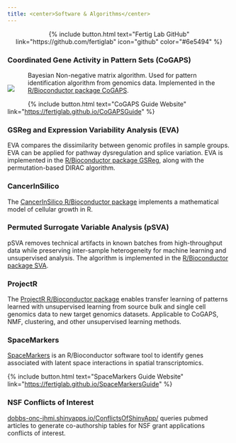 ```yaml
---
title: <center>Software & Algorithms</center>
---
```


<p><center>{% include button.html text="Fertig Lab GitHub" link="https://github.com/fertiglab" icon="github" color="#6e5494" %}</center></p>

### Coordinated Gene Activity in Pattern Sets (CoGAPS)

<img src="/fertiglab/images/cogaps-software-logo.png" align="left" style="margin: 30px 30px 30px 0px;"/>
Bayesian Non-negative matrix algorithm. Used for pattern identification algorithm from genomics data. Implemented in the <a href="https://www.bioconductor.org/packages/release/bioc/html/CoGAPS.html" target="_blank">R/Bioconductor package CoGAPS</a>.

{% include button.html text="CoGAPS Guide Website" link="https://fertiglab.github.io/CoGAPSGuide" %}

### GSReg and Expression Variability Analysis (EVA)

EVA compares the dissimilarity between genomic profiles in sample groups. EVA can be applied for pathway dysregulation and splice variation. EVA is implemented in the <a href="https://www.bioconductor.org/packages/release/bioc/html/GSReg.html" target="_blank">R/Bioconductor package GSReg</a>, along with the permutation-based DIRAC algorithm.

### CancerInSilico

The <a href="https://bioconductor.org/packages/release/bioc/html/CancerInSilico.html" target="_blank">CancerInSilico R/Bioconductor package</a> implements a mathematical model of cellular growth in R.

### Permuted Surrogate Variable Analysis (pSVA)

pSVA removes technical artifacts in known batches from high-throughput data while preserving inter-sample heterogeneity for machine learning and unsupervised analysis. The algorithm is implemented in the <a href="https://bioconductor.org/packages/release/bioc/html/sva.html" target="_blank">R/Bioconductor package SVA</a>. 

### ProjectR

The <a href="https://www.bioconductor.org/packages/devel/bioc/html/projectR.html" target="_blank">ProjectR R/Bioconductor package</a> enables transfer learning of patterns learned with unsupervised learning from source bulk and single cell genomics data to new target genomics datasets. Applicable to CoGAPS, NMF, clustering, and other unsupervised learning methods.

### SpaceMarkers

<a href="https://www.biorxiv.org/content/10.1101/2022.06.02.490672v1" target="_blank">SpaceMarkers</a> is an R/Bioconductor software tool to identify genes associated with latent space interactions in spatial transcriptomics.

{% include button.html text="SpaceMarkers Guide Website" link="https://fertiglab.github.io/SpaceMarkersGuide" %}

### NSF Conflicts of Interest

<a href="https://dobbs-onc-jhmi.shinyapps.io/ConflictsOfShinyApp/" target="_blank">dobbs-onc-jhmi.shinyapps.io/ConflictsOfShinyApp/</a> queries pubmed articles to generate co-authorship tables for NSF grant applications conflicts of interest.
